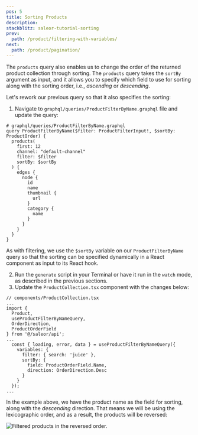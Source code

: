 ```yaml
---
pos: 5
title: Sorting Products
description:
stackblitz: saleor-tutorial-sorting
prev:
  path: /product/filtering-with-variables/
next:
  path: /product/pagination/
---
```


The `products` query also enables us to change the order of the returned product collection through sorting. The `products` query takes the `sortBy` argument as input, and it allows you to specify which field to use for sorting along with the sorting order, i.e., _ascending_ or _descending_.

Let's rework our previous query so that it also specifies the sorting:

1. Navigate to `graphql/queries/ProductFilterByName.graphql` file and update the query:

```graphql{2-7}
# graphql/queries/ProductFilterByName.graphql
query ProductFilterByName($filter: ProductFilterInput!, $sortBy: ProductOrder) {
  products(
    first: 12
    channel: "default-channel"
    filter: $filter
    sortBy: $sortBy
  ) {
    edges {
      node {
        id
        name
        thumbnail {
          url
        }
        category {
          name
        }
      }
    }
  }
}

```

As with filtering, we use the `$sortBy` variable on our `ProductFilterByName` query so that the sorting can be specified dynamically in a React component as input to its React hook.

2. Run the `generate` script in your Terminal or have it run in the `watch` mode, as described in the previous sections.
3. Update the `ProductCollection.tsx` component with the changes below:

```tsx{3,8-11}
// components/ProductCollection.tsx
...
import {
  Product,
  useProductFilterByNameQuery,
  OrderDirection,
  ProductOrderField
} from '@/saleor/api';
...
  const { loading, error, data } = useProductFilterByNameQuery({
    variables: {
      filter: { search: 'juice' },
      sortBy: {
        field: ProductOrderField.Name,
        direction: OrderDirection.Desc
      }
    }
  });
...
```

In the example above, we have the product name as the field for sorting, along with the _descending_ direction. That means we will be using the lexicographic order, and as a result, the products will be reversed:

![Filtered products in the reversed order.](/images/sort-product.png)
